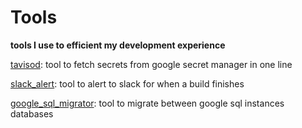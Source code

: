 # Tools

**tools I use to efficient my development experience**

[tavisod](./tavisod/): tool to fetch secrets from google secret manager in one line

[slack_alert](./slack_alert/): tool to alert to slack for when a build finishes

[google_sql_migrator](./google_sql_migrator/): tool to migrate between google sql instances databases
